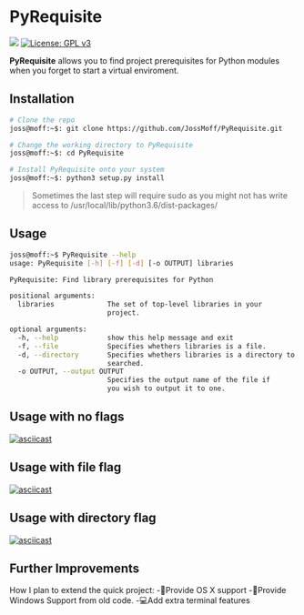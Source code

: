 
# PyRequisite

<a target="_blank" href="https://www.python.org/downloads/" title="Python version"><img src="https://img.shields.io/badge/python-%3E=_3.6-green.svg"></a>
[![License: GPL v3](https://img.shields.io/badge/License-GPLv3-blue.svg)](https://www.gnu.org/licenses/gpl-3.0)

**PyRequisite** allows you to find project prerequisites for Python  modules when you forget to start a virtual enviroment.

## Installation

```bash
# Clone the repo
joss@moff:~$: git clone https://github.com/JossMoff/PyRequisite.git

# Change the working directory to PyRequisite
joss@moff:~$: cd PyRequisite

# Install PyRequisite onto your system
joss@moff:~$: python3 setup.py install
```

> Sometimes the last step will require sudo as you might not has write access to /usr/local/lib/python3.6/dist-packages/

## Usage

```bash
joss@moff:~$ PyRequisite --help
usage: PyRequisite [-h] [-f] [-d] [-o OUTPUT] libraries

PyRequisite: Find library prerequisites for Python

positional arguments:
  libraries             The set of top-level libraries in your
                        project.

optional arguments:
  -h, --help            show this help message and exit
  -f, --file            Specifies whethers libraries is a file.
  -d, --directory       Specifies whethers libraries is a directory to be
                        searched.
  -o OUTPUT, --output OUTPUT
                        Specifies the output name of the file if
                        you wish to output it to one.
```

## Usage with no flags

[![asciicast](https://asciinema.org/a/IaAJlp9gTbm7TNNrCBkHSohtK.svg)](https://asciinema.org/a/IaAJlp9gTbm7TNNrCBkHSohtK)

## Usage with file flag

[![asciicast](https://asciinema.org/a/12uU6o3QjixQcQCG6hmxZfC3a.svg)](https://asciinema.org/a/12uU6o3QjixQcQCG6hmxZfC3a)

## Usage with directory flag

[![asciicast](https://asciinema.org/a/drL0MGbStHCctYs1L2rerV02n.svg)](https://asciinema.org/a/drL0MGbStHCctYs1L2rerV02n)

## Further Improvements

How I plan to extend the quick project:
 -🍎Provide OS X support
 -🐧Provide Windows Support from old code.
 -💻Add extra terminal features
